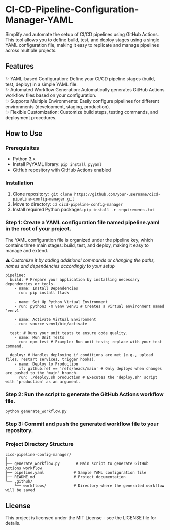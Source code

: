 # CI-CD-Pipeline-Configuration-Manager-YAML

Simplify and automate the setup of CI/CD pipelines using GitHub Actions. 
This tool allows you to define build, test, and deploy stages using a single YAML configuration file, making it easy to replicate and manage pipelines across multiple projects.

## Features
✨ YAML-based Configuration: Define your CI/CD pipeline stages (build, test, deploy) in a simple YAML file. <br>
✨ Automated Workflow Generation: Automatically generates GitHub Actions workflow files based on your configuration. <br>
✨ Supports Multiple Environments: Easily configure pipelines for different environments (development, staging, production). <br>
✨ Flexible Customization: Customize build steps, testing commands, and deployment procedures. <br>



## How to Use

### Prerequisites
- Python 3.x
- Install PyYAML library: `pip install pyyaml`
- GitHub repository with GitHub Actions enabled

### Installation
1. Clone repository:  `git clone https://github.com/your-username/cicd-pipeline-config-manager.git`
2. Move to directory: `cd cicd-pipeline-config-manager`
3. Install required Python packages: `pip install -r requirements.txt`


### Step 1: Create a YAML configuration file named pipeline.yaml in the root of your project.
The YAML configuration file is organized under the pipeline key, which contains three main stages: build, test, and deploy, making it easy to manage and extend.

⚠️ _Customize it by adding additional commands or changing the paths, names and dependencies accordingly to your setup_ 

```
pipeline:
  build: # Prepare your application by installing necessary dependencies or tools.
    - name: Install Dependencies
      run: pip install flask

    - name: Set Up Python Virtual Environment
    - run: python3 -m venv venv1 # Creates a virtual environment named 'venv1'

    - name: Activate Virtual Environment
    - run: source venv1/bin/activate

  test: # Runs your unit tests to ensure code quality.
    - name: Run Unit Tests
      run: npm test # Example: Run unit tests; replace with your test command.

  deploy: # Handles deploying if conditions are met (e.g., upload files, restart services, trigger hooks).
    - name: Deploy to Production
      if: github.ref == 'refs/heads/main' # Only deploys when changes are pushed to the 'main' branch.
      run: ./deploy.sh production # Executes the 'deploy.sh' script with 'production' as an argument.
```

### Step 2: Run the script to generate the GitHub Actions workflow file.

```
python generate_workflow.py
```

### Step 3: Commit and push the generated workflow file to your repository.


### Project Directory Structure
```
cicd-pipeline-config-manager/
│
├── generate_workflow.py       # Main script to generate GitHub Actions workflow
├── pipeline.yaml             # Sample YAML configuration file
├── README.md                 # Project documentation
└── .github/
    └── workflows/            # Directory where the generated workflow will be saved
```


## License
This project is licensed under the MIT License - see the LICENSE file for details.




